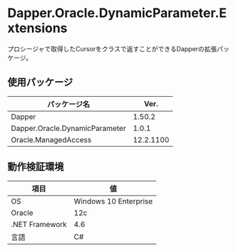 # Dapper.Oracle.DynamicParameter.Extensions

プロシージャで取得したCursorをクラスで返すことができるDapperの拡張パッケージ。

## 使用パッケージ

|パッケージ名|Ver.|
|-|-|
|Dapper|1.50.2|
|Dapper.Oracle.DynamicParameter|1.0.1|
|Oracle.ManagedAccess|12.2.1100|

## 動作検証環境

|項目|値|
|-|-|
|OS|Windows 10 Enterprise|
|Oracle|12c|
|.NET Framework|4.6|
|言語|C#|
